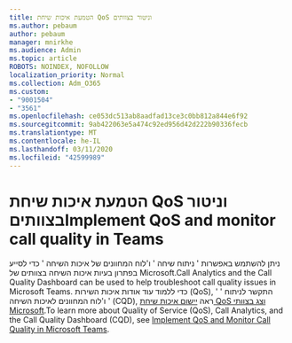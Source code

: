 ```yaml
---
title: הטמעת איכות שיחת QoS וניטור בצוותים
ms.author: pebaum
author: pebaum
manager: mnirkhe
ms.audience: Admin
ms.topic: article
ROBOTS: NOINDEX, NOFOLLOW
localization_priority: Normal
ms.collection: Adm_O365
ms.custom:
- "9001504"
- "3561"
ms.openlocfilehash: ce053dc513ab8aadfad13ce3c0bb812a844e6f92
ms.sourcegitcommit: 9ab422063e5a474c92ed956d42d222b90336fecb
ms.translationtype: MT
ms.contentlocale: he-IL
ms.lasthandoff: 03/11/2020
ms.locfileid: "42599989"
---
```

# <a name="implement-qos-and-monitor-call-quality-in-teams"></a><span data-ttu-id="38a39-102">הטמעת איכות שיחת QoS וניטור בצוותים</span><span class="sxs-lookup"><span data-stu-id="38a39-102">Implement QoS and monitor call quality in Teams</span></span>

<span data-ttu-id="38a39-103">ניתן להשתמש באפשרות ' ניתוח שיחה ' ו'לוח המחוונים של איכות השיחה ' כדי לסייע בפתרון בעיות איכות השיחה בצוותים של Microsoft.</span><span class="sxs-lookup"><span data-stu-id="38a39-103">Call Analytics and the Call Quality Dashboard can be used to help troubleshoot call quality issues in Microsoft Teams.</span></span> <span data-ttu-id="38a39-104">כדי ללמוד עוד אודות איכות השירות (QoS), ' התקשר לניתוח ' ו'לוח המחוונים לאיכות השיחה ' (CQD), ראה [יישום איכות שיחת QoS וצג בצוותי Microsoft](https://docs.microsoft.com/microsoftteams/monitor-call-quality-qos).</span><span class="sxs-lookup"><span data-stu-id="38a39-104">To learn more about Quality of Service (QoS), Call Analytics, and the Call Quality Dashboard (CQD), see [Implement QoS and Monitor Call Quality in Microsoft Teams](https://docs.microsoft.com/microsoftteams/monitor-call-quality-qos).</span></span> 
